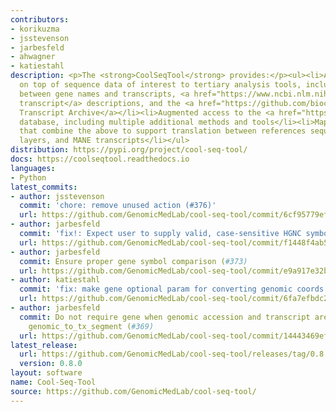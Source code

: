 ```yaml
---
contributors:
- korikuzma
- jsstevenson
- jarbesfeld
- ahwagner
- katiestahl
description: <p>The <strong>CoolSeqTool</strong> provides:</p><ul><li>A Pythonic API
  on top of sequence data of interest to tertiary analysis tools, including mappings
  between gene names and transcripts, <a href="https://www.ncbi.nlm.nih.gov/refseq/MANE/">MANE
  transcript</a> descriptions, and the <a href="https://github.com/biocommons/uta">Universal
  Transcript Archive</a></li><li>Augmented access to the <a href="https://github.com/biocommons/biocommons.seqrepo">SeqRepo</a>
  database, including multiple additional methods and tools</li><li>Mapping tools
  that combine the above to support translation between references sequences, annotation
  layers, and MANE transcripts</li></ul>
distribution: https://pypi.org/project/cool-seq-tool/
docs: https://coolseqtool.readthedocs.io
languages:
- Python
latest_commits:
- author: jsstevenson
  commit: 'chore: remove unused action (#376)'
  url: https://github.com/GenomicMedLab/cool-seq-tool/commit/6cf95779ef4e98d332ba0a4abaf2b7475d7d550a
- author: jarbesfeld
  commit: 'fix!: Expect user to supply valid, case-sensitive HGNC symbol (#375)'
  url: https://github.com/GenomicMedLab/cool-seq-tool/commit/f1448f4ab5dc5acc0e90c9b4880f0f282937d9e5
- author: jarbesfeld
  commit: Ensure proper gene symbol comparison (#373)
  url: https://github.com/GenomicMedLab/cool-seq-tool/commit/e9a917e32b07a705231fa17f69d9844c4bb01a6c
- author: katiestahl
  commit: 'fix: make gene optional param for converting genomic coords'
  url: https://github.com/GenomicMedLab/cool-seq-tool/commit/6fa7efbdc2fa5547d9b9ca42dbab845e24476115
- author: jarbesfeld
  commit: Do not require gene when genomic accession and transcript are provided to
    genomic_to_tx_segment (#369)
  url: https://github.com/GenomicMedLab/cool-seq-tool/commit/14443469efd510a9fe7cfe34252b53ba32b7c401
latest_release:
  url: https://github.com/GenomicMedLab/cool-seq-tool/releases/tag/0.8.0
  version: 0.8.0
layout: software
name: Cool-Seq-Tool
source: https://github.com/GenomicMedLab/cool-seq-tool/
---
```


